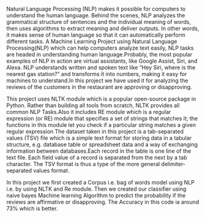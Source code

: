 Natural Language Processing (NLP) makes it possible for computers to understand the human language. Behind the scenes, NLP analyzes the grammatical structure of sentences and the individual meaning of words, then uses algorithms to extract meaning and deliver outputs. In other words, it makes sense of human language so that it can automatically perform different tasks.
A Machine Learning Project using Natural Language Processing(NLP) which can help computers analyze text easily, NLP tasks are headed in understanding human language.Probably, the most popular examples of NLP in action are virtual assistants, like Google Assist, Siri, and Alexa. NLP understands written and spoken text like “Hey Siri, where is the nearest gas station?” and transforms it into numbers, making it easy for machines to understand.In this project we have used it for analyzing the reviews of the customers in the restaurant are approving or disapproving.

This project uses NLTK module which is a popular open-source package in Python. Rather than building all tools from scratch, NLTK provides all common NLP Tasks.Also it includes RE module which is a regular expression (or RE) module that specifies a set of strings that matches it; the functions in this module let you check if a particular string matches a given regular expression The dataset taken in this project is a tab-separated values (TSV) file which is a simple text format for storing data in a tabular structure, e.g. database table or spreadsheet data and a way of exchanging information between databases.Each record in the table is one line of the text file. Each field value of a record is separated from the next by a tab character. The TSV format is thus a type of the more general delimiter-separated values format.

In this project we first created a Corpus i.e. bag of words model using NLP i.e. by using NLTK and Re module. Then we created our classifier using naive bayes Machine learning Algorithm to predict the probability if the reviews are affirmative or disapproving.
 The Accuracy in this code ia around 73% which is better. 

